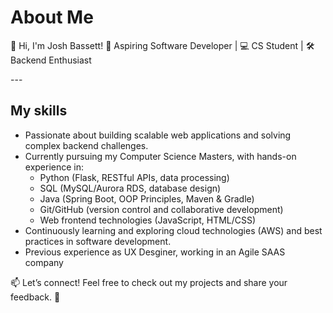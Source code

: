 # About Me

<p>👋 Hi, I'm Josh Bassett!
🌱 Aspiring Software Developer | 💻 CS Student | 🛠️ Backend Enthusiast
</p>
---

## My skills
- Passionate about building scalable web applications and solving complex backend challenges.
- Currently pursuing my Computer Science Masters, with hands-on experience in:
    - Python (Flask, RESTful APIs, data processing)
    - SQL (MySQL/Aurora RDS, database design)
    - Java (Spring Boot, OOP Principles, Maven & Gradle)
    - Git/GitHub (version control and collaborative development)
    - Web frontend technologies (JavaScript, HTML/CSS)
- Continuously learning and exploring cloud technologies (AWS) and best practices in software development.
- Previous experience as UX Desginer, working in an Agile SAAS company

📫 Let’s connect! Feel free to check out my projects and share your feedback. 🚀
